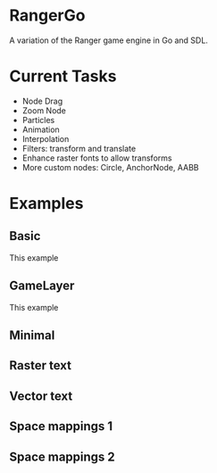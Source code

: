# RangerGo
A variation of the Ranger game engine in Go and SDL.

# Current Tasks
* Node Drag
* Zoom Node
* Particles
* Animation
* Interpolation
* Filters: transform and translate
* Enhance raster fonts to allow transforms
* More custom nodes: Circle, AnchorNode, AABB

# Examples

## Basic
This example

## GameLayer
This example

## Minimal

## Raster text

## Vector text

## Space mappings 1

## Space mappings 2